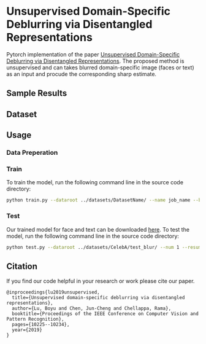 # Unsupervised Domain-Specific Deblurring via Disentangled Representations

Pytorch implementation of the paper [Unsupervised Domain-Specific Deblurring via Disentangled Representations](https://arxiv.org/pdf/1903.01594.pdf). The proposed method is unsupervised and can takes blurred domain-specific image (faces or text) as an input and procude the corresponding sharp estimate.

## Sample Results


## Dataset

## Usage

### Data Preperation



### Train

To train the model, run the following command line in the source code directory:

```bash
python train.py --dataroot ../datasets/DatasetName/ --name job_name --batch_size 4 --lambdaB 0.01 --lr 0.0002
```

### Test
Our trained model for face and text can be downloaded [here](). To test the model, run the following command line in the source code directory:


```bash
python test.py --dataroot ../datasets/CelebA/test_blur/ --num 1 --resume ../results/model/locations --name job_name
```

## Citation

If you find our code helpful in your research or work please cite our paper.

```
@inproceedings{lu2019unsupervised,
  title={Unsupervised domain-specific deblurring via disentangled representations},
  author={Lu, Boyu and Chen, Jun-Cheng and Chellappa, Rama},
  booktitle={Proceedings of the IEEE Conference on Computer Vision and Pattern Recognition},
  pages={10225--10234},
  year={2019}
}
```

